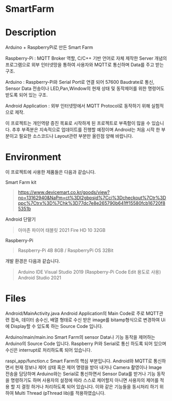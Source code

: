 # SmartFarm

Description
===========

  Arduino + RaspberryPi로 만든 Smart Farm

  Raspberry-Pi : MQTT Broker 역할, C/C++ 기반 언어로 자체 제작한 Server 개념의 프로그램으로 외부 인터넷망을 통하여 사용자와 MQTT로 통신하며 Data를 주고 받는 구조.

  Arduino :  Raspberry-Pi와 Serial Port로 연결 되어 57600 Baudrate로 통신, Sensor Data 전송이나 LED,Pan,Window의 현재 상태 및 동작제어를 위한 명령어도 받도록 되어 있는 구조. 

  Android Application : 외부 인터넷망에서 MQTT Protocol로 동작하기 위해 실험적으로 제작.

  이 프로젝트는 개인역량 증진 목표로 시작하게 된 프로젝트로 부족함이 많을 수 있습니다. 추후 부족분은 지속적으로 업데이트를 진행할 예정이며 Android는 처음 시작 한 부분이고 필요한 소스코드나 Layout관련 부분만 올린점 양해 바랍니다.

Environment
===========

  이 프로젝트에 사용한 제품들은 다음과 같습니다.
  
  Smart Farm kit
  > https://www.devicemart.co.kr/goods/view?no=13162940&NaPm=ct%3Dl2gbpsjd%7Cci%3Dcheckout%7Ctr%3Dppc%7Ctrx%3D%7Chk%3D77dc7e8e265790b641ff15580fcb16720f85351b
  
  Android 단말기
  > 아마존 파이어 태블릿 2021 Fire HD 10 32GB

  Raspberry-Pi
  > Raspberry-Pi 4B 8GB / RaspberryPi OS 32Bit
  
  개발 환경은 다음과 같습니다.
  > Arduino IDE
  > Visual Studio 2019 (Raspberry-Pi Code Edit 용도로 사용)
  > Android Studio 2021
  
Files  
=====
  
  Android/MainActivity.java
  Android Application의 Main Code로 주로 MQTT관련 접속, 데이터 송수신, 배열 형태로 수신 받은 image를 bitamp형식으로 변경하여 Ui에 Display할 수 있도록 하는 Source Code 입니다.
  
  Arduino/main/main.ino
  Smart Farm의 sensor Data나 기능 동작을 제어하는 Arduino의 Source Code 입니다. Raspberry Pi와 Serial로 통신 하도록 되어 있으며 수신은 interrupt로 처리하도록 되어 있습니다.
  
  raspi_app/function.c
  Smart Farm의 핵심 부분입니다. Android와 MQTT로 통신하면서 현재 정보나 제어 상태 혹은 제어 명령을 받아 내거나 Camera 촬영이나 Image 전송을 담당하며 Arduino와는 Serial로 통신하면서 Sensor Data를 받거나 기능 동작을 명령하기도 하며 사용자의 설정에 따라 스스로 제어할지 아니면 사용자의 제어를 적용 할 지 결정 하거나 처리하도록 되어 있습니다. 이와 같은 기능들을 동시처리 하기 위하여 Multi Thread (pThread lib)를 적용하였습니다.
